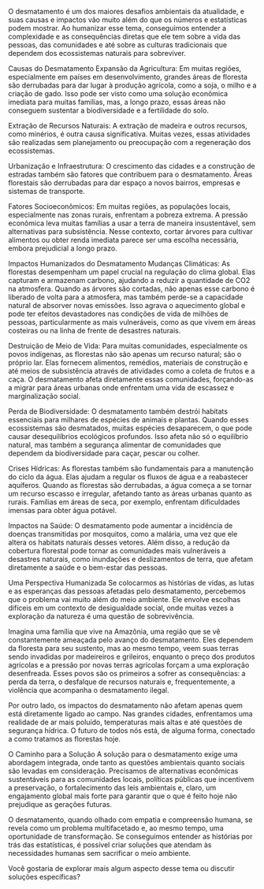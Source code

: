 O desmatamento é um dos maiores desafios ambientais da atualidade, e suas causas e impactos vão muito além do que os números e estatísticas podem mostrar. Ao humanizar esse tema, conseguimos entender a complexidade e as consequências diretas que ele tem sobre a vida das pessoas, das comunidades e até sobre as culturas tradicionais que dependem dos ecossistemas naturais para sobreviver.

Causas do Desmatamento
Expansão da Agricultura: Em muitas regiões, especialmente em países em desenvolvimento, grandes áreas de floresta são derrubadas para dar lugar à produção agrícola, como a soja, o milho e a criação de gado. Isso pode ser visto como uma solução econômica imediata para muitas famílias, mas, a longo prazo, essas áreas não conseguem sustentar a biodiversidade e a fertilidade do solo.

Extração de Recursos Naturais: A extração de madeira e outros recursos, como minérios, é outra causa significativa. Muitas vezes, essas atividades são realizadas sem planejamento ou preocupação com a regeneração dos ecossistemas.

Urbanização e Infraestrutura: O crescimento das cidades e a construção de estradas também são fatores que contribuem para o desmatamento. Áreas florestais são derrubadas para dar espaço a novos bairros, empresas e sistemas de transporte.

Fatores Socioeconômicos: Em muitas regiões, as populações locais, especialmente nas zonas rurais, enfrentam a pobreza extrema. A pressão econômica leva muitas famílias a usar a terra de maneira insustentável, sem alternativas para subsistência. Nesse contexto, cortar árvores para cultivar alimentos ou obter renda imediata parece ser uma escolha necessária, embora prejudicial a longo prazo.

Impactos Humanizados do Desmatamento
Mudanças Climáticas: As florestas desempenham um papel crucial na regulação do clima global. Elas capturam e armazenam carbono, ajudando a reduzir a quantidade de CO2 na atmosfera. Quando as árvores são cortadas, não apenas esse carbono é liberado de volta para a atmosfera, mas também perde-se a capacidade natural de absorver novas emissões. Isso agrava o aquecimento global e pode ter efeitos devastadores nas condições de vida de milhões de pessoas, particularmente as mais vulneráveis, como as que vivem em áreas costeiras ou na linha de frente de desastres naturais.

Destruição de Meio de Vida: Para muitas comunidades, especialmente os povos indígenas, as florestas não são apenas um recurso natural; são o próprio lar. Elas fornecem alimentos, remédios, materiais de construção e até meios de subsistência através de atividades como a coleta de frutos e a caça. O desmatamento afeta diretamente essas comunidades, forçando-as a migrar para áreas urbanas onde enfrentam uma vida de escassez e marginalização social.

Perda de Biodiversidade: O desmatamento também destrói habitats essenciais para milhares de espécies de animais e plantas. Quando esses ecossistemas são desmatados, muitas espécies desaparecem, o que pode causar desequilíbrios ecológicos profundos. Isso afeta não só o equilíbrio natural, mas também a segurança alimentar de comunidades que dependem da biodiversidade para caçar, pescar ou colher.

Crises Hídricas: As florestas também são fundamentais para a manutenção do ciclo da água. Elas ajudam a regular os fluxos de água e a reabastecer aquíferos. Quando as florestas são derrubadas, a água começa a se tornar um recurso escasso e irregular, afetando tanto as áreas urbanas quanto as rurais. Famílias em áreas de seca, por exemplo, enfrentam dificuldades imensas para obter água potável.

Impactos na Saúde: O desmatamento pode aumentar a incidência de doenças transmitidas por mosquitos, como a malária, uma vez que ele altera os habitats naturais desses vetores. Além disso, a redução da cobertura florestal pode tornar as comunidades mais vulneráveis a desastres naturais, como inundações e deslizamentos de terra, que afetam diretamente a saúde e o bem-estar das pessoas.

Uma Perspectiva Humanizada
Se colocarmos as histórias de vidas, as lutas e as esperanças das pessoas afetadas pelo desmatamento, percebemos que o problema vai muito além do meio ambiente. Ele envolve escolhas difíceis em um contexto de desigualdade social, onde muitas vezes a exploração da natureza é uma questão de sobrevivência.

Imagina uma família que vive na Amazônia, uma região que se vê constantemente ameaçada pelo avanço do desmatamento. Eles dependem da floresta para seu sustento, mas ao mesmo tempo, veem suas terras sendo invadidas por madeireiros e grileiros, enquanto o preço dos produtos agrícolas e a pressão por novas terras agrícolas forçam a uma exploração desenfreada. Esses povos são os primeiros a sofrer as consequências: a perda da terra, o desfalque de recursos naturais e, frequentemente, a violência que acompanha o desmatamento ilegal.

Por outro lado, os impactos do desmatamento não afetam apenas quem está diretamente ligado ao campo. Nas grandes cidades, enfrentamos uma realidade de ar mais poluído, temperaturas mais altas e até questões de segurança hídrica. O futuro de todos nós está, de alguma forma, conectado a como tratamos as florestas hoje.

O Caminho para a Solução
A solução para o desmatamento exige uma abordagem integrada, onde tanto as questões ambientais quanto sociais são levadas em consideração. Precisamos de alternativas econômicas sustentáveis para as comunidades locais, políticas públicas que incentivem a preservação, o fortalecimento das leis ambientais e, claro, um engajamento global mais forte para garantir que o que é feito hoje não prejudique as gerações futuras.

O desmatamento, quando olhado com empatia e compreensão humana, se revela como um problema multifacetado e, ao mesmo tempo, uma oportunidade de transformação. Se conseguimos entender as histórias por trás das estatísticas, é possível criar soluções que atendam às necessidades humanas sem sacrificar o meio ambiente.

Você gostaria de explorar mais algum aspecto desse tema ou discutir soluções específicas?




